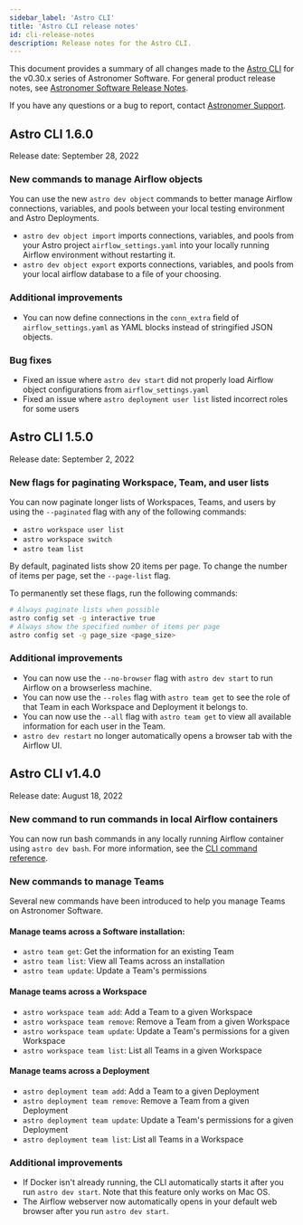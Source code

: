 ```yaml
---
sidebar_label: 'Astro CLI'
title: 'Astro CLI release notes'
id: cli-release-notes
description: Release notes for the Astro CLI.
---
```


This document provides a summary of all changes made to the [Astro CLI](install-cli.md) for the v0.30.x series of Astronomer Software. For general product release notes, see [Astronomer Software Release Notes](release-notes.md).

If you have any questions or a bug to report, contact [Astronomer Support](https://support.astronomer.io).

## Astro CLI 1.6.0 

Release date: September 28, 2022 

### New commands to manage Airflow objects 

You can use the new `astro dev object` commands to better manage Airflow connections, variables, and pools between your local testing environment and Astro Deployments. 

- `astro dev object import` imports connections, variables, and pools from your Astro project `airflow_settings.yaml` into your locally running Airflow environment without restarting it. 
- `astro dev object export` exports connections, variables, and pools from your local airflow database to a file of your choosing.

### Additional improvements 

- You can now define connections in the `conn_extra` field of `airflow_settings.yaml` as YAML blocks instead of stringified JSON objects. 

### Bug fixes 

- Fixed an issue where `astro dev start` did not properly load Airflow object configurations from `airflow_settings.yaml` 
- Fixed an issue where `astro deployment user list` listed incorrect roles for some users
  
## Astro CLI 1.5.0

Release date: September 2, 2022

### New flags for paginating Workspace, Team, and user lists

You can now paginate longer lists of Workspaces, Teams, and users by using the `--paginated` flag with any of the following commands:

- `astro workspace user list`
- `astro workspace switch`
- `astro team list`

By default, paginated lists show 20 items per page. To change the number of items per page, set the `--page-list` flag.

To permanently set these flags, run the following commands:

```sh
# Always paginate lists when possible
astro config set -g interactive true
# Always show the specified number of items per page
astro config set -g page_size <page_size>
```

### Additional improvements

- You can now use the `--no-browser` flag with `astro dev start` to run Airflow on a browserless machine.
- You can now use the `--roles` flag with `astro team get` to see the role of that Team in each Workspace and Deployment it belongs to.
- You can now use the `--all` flag with `astro team get` to view all available information for each user in the Team.
- `astro dev restart` no longer automatically opens a browser tab with the Airflow UI.

## Astro CLI v1.4.0

Release date: August 18, 2022

### New command to run commands in local Airflow containers

You can now run bash commands in any locally running Airflow container using `astro dev bash`. For more information, see the [CLI command reference](cli/astro-dev-bash.md).

### New commands to manage Teams

Several new commands have been introduced to help you manage Teams on Astronomer Software.

#### Manage teams across a Software installation:

- `astro team get`: Get the information for an existing Team
- `astro team list`: View all Teams across an installation
- `astro team update`: Update a Team's permissions

#### Manage teams across a Workspace

- `astro workspace team add`: Add a Team to a given Workspace
- `astro workspace team remove`: Remove a Team from a given Workspace
- `astro workspace team update`: Update a Team's permissions for a given Workspace
- `astro workspace team list`: List all Teams in a given Workspace

#### Manage teams across a Deployment

- `astro deployment team add`: Add a Team to a given Deployment
- `astro deployment team remove`: Remove a Team from a given Deployment
- `astro deployment team update`: Update a Team's permissions for a given Deployment
- `astro deployment team list`: List all Teams in a Workspace

### Additional improvements

- If Docker isn't already running, the CLI automatically starts it after you run `astro dev start`. Note that this feature only works on Mac OS.
- The Airflow webserver now automatically opens in your default web browser after you run `astro dev start`.
